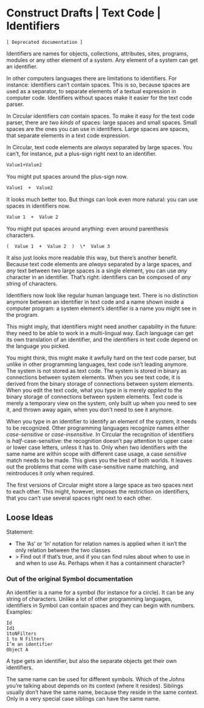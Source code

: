 ﻿Construct Drafts | Text Code | Identifiers
==========================================

`[ Deprecated documentation ]`

Identifiers are names for objects, collections, attributes, sites, programs, modules or any other element of a system. Any element of a system can get an identifier.

In other computers languages there are limitations to identifiers. For instance: identifiers can’t contain spaces. This is so, because spaces are used as a separator, to separate elements of a textual expression in computer code. Identifiers without spaces make it easier for the text code parser.

In Circular identifiers *can* contain spaces. To make it easy for the text code parser, there are *two kinds* of spaces: large spaces and small spaces. Small spaces are the ones you can use in identifiers. Large spaces are spaces, that separate elements in a text code expression.

In Circular, text code elements are *always* separated by large spaces. You can’t, for instance, put a plus-sign right next to an identifier.

```vb
Value1+Value2
```

You might put spaces around the plus-sign now.

```vb
Value1  +  Value2
```

It looks much better too. But things can look even more natural: you can use spaces in identifiers now.

```vb
Value 1  +  Value 2
```

You might put spaces around anything: even around parenthesis characters.

```vb
(  Value 1  +  Value 2  )  \*  Value 3
```

It also just looks more readable this way, but there’s another benefit. Because text code elements are *always* separated by a large spaces, and *any* text between two large spaces is a single element, you can use *any* character in an identifier. That’s right: identifiers can be composed of *any* string of characters.

Identifiers now look like regular human language text. There is no distinction anymore between an identifier in text code and a name shown inside a computer program: a system element’s identifier is a name you might see in the program.

This might imply, that identifiers might need another capability in the future: they need to be able to work in a multi-lingual way. Each language can get its own translation of an identifier, and the identifiers in text code depend on the language you picked.

You might think, this might make it awfully hard on the text code parser, but unlike in other programming languages, text code isn’t leading anymore. The system is not stored as text code. The system is stored in binary as connections between system elements. When you see text code, it is derived from the binary storage of connections between system elements. When you edit the text code, what you type in is merely *applied* to the binary storage of connections between system elements. Text code is merely a temporary view on the system, only built up when you need to see it, and thrown away again, when you don’t need to see it anymore.

When you type in an identifier to identify an element of the system, it needs to be recognized. Other programming languages recognize names either *case-sensitive* or *case-insensitive*. In Circular the recognition of identifiers is *half*-case-sensitive: the recognition doesn’t pay attention to upper case or lower case letters, unless it has to. Only when two identifiers with the same name are within scope with different case usage, a case *sensitive* match needs to be made. This gives you the best of both worlds. It leaves out the problems that come with case-sensitive name matching, and reintroduces it only when required.

The first versions of Circular might store a large space as two spaces next to each other. This might, however, imposes the restriction on identifiers, that you can’t use several spaces right next to each other.

## Loose Ideas

Statement:
- The ‘As’ or ‘In’ notation for relation names is applied when it isn’t the only relation between the two classes
- \> Find out if that’s true, and if you can find rules about when to use in and when to use As. Perhaps when it has a containment character?

### Out of the original Symbol documentation

An identifier is a name for a symbol (for instance for a circle). It can be any string of characters. Unlike a lot of other programming languages, identifiers in Symbol can contain spaces and they can begin with numbers. Examples:

```
Id
Id1
1toNFilters
1 to N Filters
I’m an identifier
Object A
```

A type gets an identifier, but also the separate objects get their own identifiers.

The same name can be used for different symbols. Which of the *Johns* you’re talking about depends on its context (where it resides). Siblings usually don’t have the same name, because they reside in the same context. Only in a very special case siblings can have the same name.